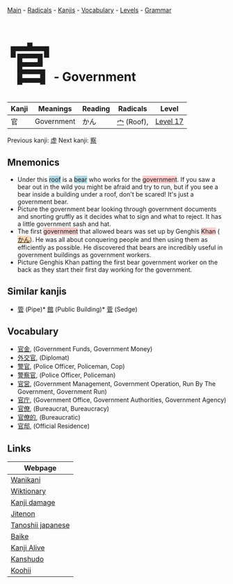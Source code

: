 <style> bigfont {font-size: 100px}</style>
[Main](../index.md) -
[Radicals](../radicals.md) -
[Kanjis](../kanjis.md) -
[Vocabulary](../vocabulary.md) -
[Levels](../levels.md) -
[Grammar](../grammar.md)
# <bigfont> 官</bigfont> - Government 

| Kanji | Meanings | Reading | Radicals | Level |
| --- | --- | --- | --- | --- |
| 官 | Government | かん | [宀](../radicals/宀.md) (Roof),  | [Level 17](../levels/wk_level17.md) |

Previous kanji: [虚](虚.md) Next kanji: [察](察.md) 

## Mnemonics
 * Under this <span style="background-color:#ADD8E6"> roof</span> is a <span style="background-color:#ADD8E6"> bear</span> who works for the <span style="background-color:#ffcccb"> government</span>. If you saw a bear out in the wild you might be afraid and try to run, but if you see a bear inside a building under a roof, don't be scared! It's just a government bear.
* Picture the government bear looking through government documents and snorting gruffly as it decides what to sign and what to reject. It has a little government sash and hat.
* The first <span style="background-color:#ffcccb"> government</span> that allowed bears was set up by Genghis <span style="background-color:#ffcccb"> Khan</span> (<span style="background-color:#fed8b1"> [かん](https://jisho.org/search/かん)</span>). He was all about conquering people and then using them as efficiently as possible. He discovered that bears are incredibly useful in government buildings as government workers.
* Picture Genghis Khan patting the first bear government worker on the back as they start their first day working for the government.


## Similar kanjis
 * [管](管.md) (Pipe)* [館](館.md) (Public Building)* [菅](菅.md) (Sedge)


## Vocabulary
 * [官金](../vocabulary/官.md), (Government Funds, Government Money)
* [外交官](../vocabulary/官.md), (Diplomat)
* [警官](../vocabulary/官.md), (Police Officer, Policeman, Cop)
* [警察官](../vocabulary/官.md), (Police Officer, Policeman)
* [官営](../vocabulary/官.md), (Government Management, Government Operation, Run By The Government, Government Run)
* [官庁](../vocabulary/官.md), (Government Office, Government Authorities, Government Agency)
* [官僚](../vocabulary/官.md), (Bureaucrat, Bureaucracy)
* [官僚的](../vocabulary/官.md), (Bureaucratic)
* [官邸](../vocabulary/官.md), (Official Residence)



## Links 

| Webpage |
| --- |
| [Wanikani          ](https://www.wanikani.com/kanji/官) |
| [Wiktionary        ](https://en.wiktionary.org/wiki/官) |
| [Kanji damage      ](http://www.kanjidamage.com/kanji/search?utf8=✓&q=官) |
| [Jitenon           ](https://jitenon.com/kanji/官) |
| [Tanoshii japanese ](https://www.tanoshiijapanese.com/dictionary/kanji.cfm?k=官) |
| [Baike             ](https://baike.baidu.com/item/官) |
| [Kanji Alive       ](https://app.kanjialive.com/官) |
| [Kanshudo          ](https://www.kanshudo.com/searchmn?q=官) |
| [Koohii            ](https://kanji.koohii.com/study/kanji/官) |

